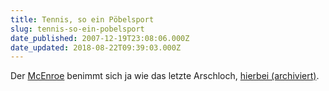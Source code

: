 ```yaml
---
title: Tennis, so ein Pöbelsport
slug: tennis-so-ein-pobelsport
date_published: 2007-12-19T23:08:06.000Z
date_updated: 2018-08-22T09:39:03.000Z
---
```


Der [McEnroe](http://de.wikipedia.org/wiki/John_McEnroe) benimmt sich ja wie das letzte Arschloch, [hierbei (archiviert)](http://web.archive.org/web/20071225201241/http://www.prosieben.de:80/sport/videos/videoplayer/artikel/45332/).
